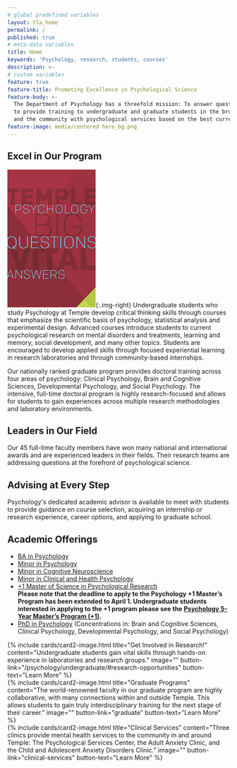 ```yaml
---
# global predefined variables
layout: tla_home
permalink: /
published: true
# meta-data variables
title: Home
keywords: 'Psychology, research, students, courses'
description: >-
# custom variables
feature: true
feature-title: Promoting Excellence in Psychological Science
feature-body: >-
  The Department of Psychology has a threefold mission: To answer questions on the cutting edge of psychology research,
  to provide training to undergraduate and graduate students in the broad fields of psychology, and to provide individuals
  and the community with psychological services based on the best current practices in psychology.
feature-image: media/centered hero_bg.png
---
```

## Excel in Our Program
[![Psychology Brochure](https://github.com/TULiberalArts/Psychology/blob/master/media/resized%20Brochure%20homepage.png?raw=true)](https://liberalarts.temple.edu/sites/liberalarts/files/TU_Psych_Viewbook_Layout_Final_OFFICIAL%20%281%29.pdf){:.img-right}
Undergraduate students who study Psychology at Temple develop critical thinking skills through courses that emphasize the scientific basis of psychology, statistical analysis and experimental design. Advanced courses introduce students to current psychological research on mental disorders and treatments, learning and memory, social development, and many other topics. Students are encouraged to develop applied skills through focused experiential learning in research laboratories and through community-based internships.

Our nationally ranked graduate program provides doctoral training across four areas of psychology: Clinical Psychology, Brain and Cognitive Sciences, Developmental Psychology, and Social Psychology. The intensive, full-time doctoral program is highly research-focused and allows for students to gain experiences across multiple research methodologies and laboratory environments.

## Leaders in Our Field
Our 45 full-time faculty members have won many national and international awards and are experienced leaders in their fields. Their research teams are addressing questions at the forefront of psychological science.

## Advising at Every Step
Psychology's dedicated academic advisor is available to meet with students to provide guidance on course selection, acquiring an internship or research experience, career options, and applying to graduate school.

## Academic Offerings

- [BA in Psychology](http://bulletin.temple.edu/undergraduate/liberal-arts/psychology/ba-psychology/)
- [Minor in Psychology](http://bulletin.temple.edu/undergraduate/liberal-arts/psychology/minor-psychology/)
- [Minor in Cognitive Neuroscience](http://bulletin.temple.edu/undergraduate/liberal-arts/psychology/minor-cognitive-neuroscience/)
- [Minor in Clinical and Health Psychology](http://bulletin.temple.edu/undergraduate/liberal-arts/psychology/minor-clinical-health-psychology/)
- [+1 Master of Science in Psychological Research](/psychology/undergraduate/#psychology-5-year-masters-program-1)<br/>
**Please note that the deadline to apply to the Psychology +1 Master’s Program has been extended to April 1. Undergraduate students interested in applying to the +1 program please see the [Psychology 5-Year Master’s Program (+1)](http://www.cla.temple.edu/psychology/undergraduate/#psychology-5-year-masters-program-1).**
- [PhD in Psychology](http://bulletin.temple.edu/graduate/scd/cla/psychology-phd/) (Concentrations in: Brain and Cognitive Sciences, Clinical Psychology, Developmental Psychology, and Social Psychology)

<div class="row row-wide">
  <div class="col m12 l4">{% include cards/card2-image.html
    title="Get Involved in Research!"
    content="Undergraduate students gain vital skills through hands-on experience in laboratories and research groups."
    image=""
    button-link="/psychology/undergraduate/#research-opportunities"
    button-text="Learn More" %}
  </div>
  <div class="row row-wide">
    <div class="col m12 l4">{% include cards/card2-image.html
      title="Graduate Programs"
      content="The world-renowned faculty in our graduate program are highly collaborative, with many connections within and outside Temple. This allows students to gain truly interdisciplinary training for the next stage of their career."
      image=""
      button-link="graduate"
      button-text="Learn More" %}
    </div>
    <div class="row row-wide">
      <div class="col m12 l4">{% include cards/card2-image.html
        title="Clinical Services"
        content="Three clinics provide mental health services to the community in and around Temple: The Psychological Services Center, the Adult Anxiety Clinic, and the Child and Adolescent Anxiety Disorders Clinic."
        image=""
        button-link="clinical-services"
        button-text="Learn More" %}
      </div>
</div>
